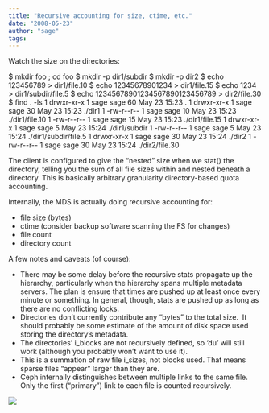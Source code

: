 ```yaml
---
title: "Recursive accounting for size, ctime, etc."
date: "2008-05-23"
author: "sage"
tags: 
---
```


Watch the size on the directories:

$ mkdir foo ; cd foo
$ mkdir -p dir1/subdir
$ mkdir -p dir2
$ echo 123456789 > dir1/file.10
$ echo 12345678901234 > dir1/file.15
$ echo 1234 > dir1/subdir/file.5
$ echo 12345678901234567890123456789 > dir2/file.30
$ find . -ls
1 drwxr-xr-x   1 sage     sage           60 May 23 15:23 .
1 drwxr-xr-x   1 sage     sage           30 May 23 15:23 ./dir1
1 -rw-r--r-- 1 sage     sage           10 May 23 15:23 ./dir1/file.10
1 -rw-r--r-- 1 sage     sage           15 May 23 15:23 ./dir1/file.15
1 drwxr-xr-x   1 sage     sage            5 May 23 15:24 ./dir1/subdir
1 -rw-r--r-- 1 sage     sage            5 May 23 15:24 ./dir1/subdir/file.5
1 drwxr-xr-x   1 sage     sage           30 May 23 15:24 ./dir2
1 -rw-r--r-- 1 sage     sage           30 May 23 15:24 ./dir2/file.30

The client is configured to give the “nested” size when we stat() the directory, telling you the sum of all file sizes within and nested beneath a directory. This is basically arbitrary granularity directory-based quota accounting.

Internally, the MDS is actually doing recursive accounting for:

- file size (bytes)
- ctime (consider backup software scanning the FS for changes)
- file count
- directory count

A few notes and caveats (of course):

- There may be some delay before the recursive stats propagate up the hierarchy, particularly when the hierarchy spans multiple metadata servers. The plan is ensure that times are pushed up at least once every minute or something. In general, though, stats are pushed up as long as there are no conflicting locks.
- Directories don’t currently contribute any “bytes” to the total size.  It should probably be some estimate of the amount of disk space used storing the directory’s metadata.
- The directories’ i\_blocks are not recursively defined, so ‘du’ will still work (although you probably won’t want to use it).
- This is a summation of raw file i\_sizes, not blocks used. That means sparse files “appear” larger than they are.
- Ceph internally distinguishes between multiple links to the same file. Only the first (“primary”) link to each file is counted recursively.

![](http://track.hubspot.com/__ptq.gif?a=268973&k=14&bu=http://ceph.com&r=http://ceph.com/uncategorized/recursive-accounting-for-size-ctime-etc/&bvt=rss&p=wordpress)
